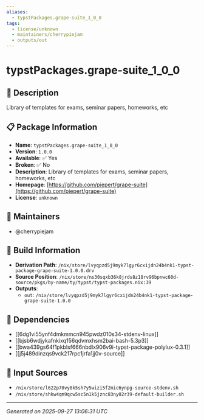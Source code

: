 ```yaml
---
aliases:
  - typstPackages.grape-suite_1_0_0
tags:
  - license/unknown
  - maintainers/cherrypiejam
  - outputs/out
---
```


# typstPackages.grape-suite_1_0_0

## 📝 Description

Library of templates for exams, seminar papers, homeworks, etc

## 📋 Package Information

- **Name**: `typstPackages.grape-suite_1_0_0`
- **Version**: `1.0.0`
- **Available**: ✅ Yes
- **Broken**: ✅ No
- **Description**: Library of templates for exams, seminar papers, homeworks, etc
- **Homepage**: [https://github.com/piepert/grape-suite](https://github.com/piepert/grape-suite)
- **License**: `unknown`
## 👥 Maintainers

- @cherrypiejam


## 🔧 Build Information

- **Derivation Path**: `/nix/store/lvyqpzd5j9myk7lgyr6cxijdn24b4nk1-typst-package-grape-suite-1.0.0.drv`
- **Source Position**: `/nix/store/ns30sqxb36k8jrds8z18rv96bpnwc60d-source/pkgs/by-name/ty/typst/typst-packages.nix:39`
- **Outputs**:
  - `out`:  `/nix/store/lvyqpzd5j9myk7lgyr6cxijdn24b4nk1-typst-package-grape-suite-1.0.0`

## 🔗 Dependencies

- [[6dg1vi55ynf4dmkmmcn945pwdz010s34-stdenv-linux]]
- [[bjsb6wdjykafnkixq156qdvmxhsm2bai-bash-5.3p3]]
- [[bwa439gs64f1pkblsf666nbdlx906v9i-typst-package-polylux-0.3.1]]
- [[j5j489dinzqs9vck217rpc1jrfa1jj0v-source]]

## 📁 Input Sources

- `/nix/store/l622p70vy8k5sh7y5wizi5f2mic6ynpg-source-stdenv.sh`
- `/nix/store/shkw4qm9qcw5sc5n1k5jznc83ny02r39-default-builder.sh`

---
*Generated on 2025-09-27 13:06:31 UTC*
